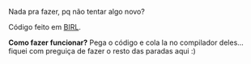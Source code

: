 Nada pra fazer, pq não tentar algo novo?

Código feito em [BIRL](https://birl-language.github.io/).

**Como fazer funcionar?** Pega o código e cola la no compilador deles... fiquei com preguiça de fazer o resto das paradas aqui :)
